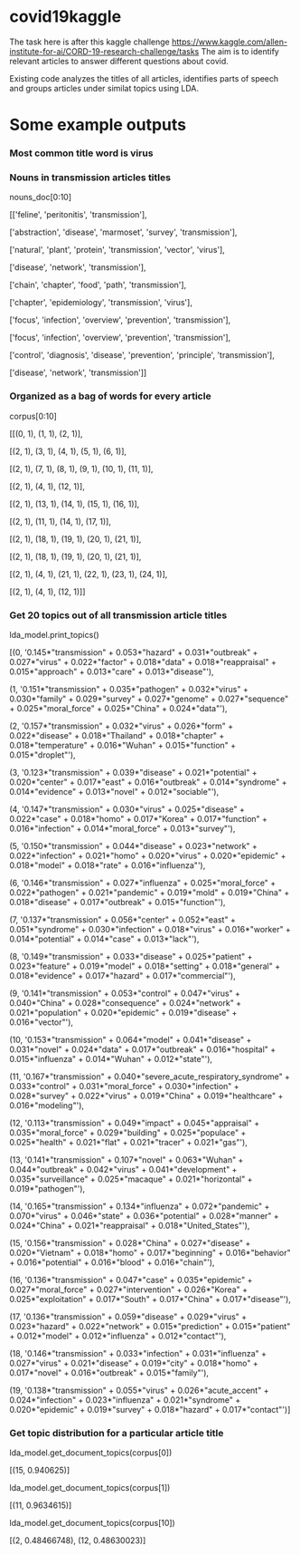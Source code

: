 # covid19kaggle
The task here is after this kaggle challenge https://www.kaggle.com/allen-institute-for-ai/CORD-19-research-challenge/tasks
The aim is to identify relevant articles to answer different questions about covid.

Existing code analyzes the titles of all articles, identifies parts of speech and groups articles under similat topics using LDA.

# Some example outputs

### Most common title word is **virus**

### Nouns in transmission articles titles
nouns_doc[0:10]

[['feline', 'peritonitis', 'transmission'],

 ['abstraction', 'disease', 'marmoset', 'survey', 'transmission'],
 
 ['natural', 'plant', 'protein', 'transmission', 'vector', 'virus'],
 
 ['disease', 'network', 'transmission'],
 
 ['chain', 'chapter', 'food', 'path', 'transmission'],
 
 ['chapter', 'epidemiology', 'transmission', 'virus'],
 
 ['focus', 'infection', 'overview', 'prevention', 'transmission'],
 
 ['focus', 'infection', 'overview', 'prevention', 'transmission'],
 
 ['control',
  'diagnosis',
  'disease',
  'prevention',
  'principle',
  'transmission'],
 
 ['disease', 'network', 'transmission']]

### Organized as a bag of words for every article
corpus[0:10]

[[(0, 1), (1, 1), (2, 1)],

[(2, 1), (3, 1), (4, 1), (5, 1), (6, 1)],

[(2, 1), (7, 1), (8, 1), (9, 1), (10, 1), (11, 1)],

[(2, 1), (4, 1), (12, 1)],

[(2, 1), (13, 1), (14, 1), (15, 1), (16, 1)],

[(2, 1), (11, 1), (14, 1), (17, 1)],

[(2, 1), (18, 1), (19, 1), (20, 1), (21, 1)],

[(2, 1), (18, 1), (19, 1), (20, 1), (21, 1)],

[(2, 1), (4, 1), (21, 1), (22, 1), (23, 1), (24, 1)],

[(2, 1), (4, 1), (12, 1)]]

### Get 20 topics out of all transmission article titles

lda_model.print_topics()

[(0,
  '0.145*"transmission" + 0.053*"hazard" + 0.031*"outbreak" + 0.027*"virus" + 0.022*"factor" + 0.018*"data" + 0.018*"reappraisal" + 0.015*"approach" + 0.013*"care" + 0.013*"disease"'),

(1,
  '0.151*"transmission" + 0.035*"pathogen" + 0.032*"virus" + 0.030*"family" + 0.029*"survey" + 0.027*"genome" + 0.027*"sequence" + 0.025*"moral_force" + 0.025*"China" + 0.024*"data"'),

(2,
  '0.157*"transmission" + 0.032*"virus" + 0.026*"form" + 0.022*"disease" + 0.018*"Thailand" + 0.018*"chapter" + 0.018*"temperature" + 0.016*"Wuhan" + 0.015*"function" + 0.015*"droplet"'),

(3,
  '0.123*"transmission" + 0.039*"disease" + 0.021*"potential" + 0.020*"center" + 0.017*"east" + 0.016*"outbreak" + 0.014*"syndrome" + 0.014*"evidence" + 0.013*"novel" + 0.012*"sociable"'),

(4,
  '0.147*"transmission" + 0.030*"virus" + 0.025*"disease" + 0.022*"case" + 0.018*"homo" + 0.017*"Korea" + 0.017*"function" + 0.016*"infection" + 0.014*"moral_force" + 0.013*"survey"'),

(5,
  '0.150*"transmission" + 0.044*"disease" + 0.023*"network" + 0.022*"infection" + 0.021*"homo" + 0.020*"virus" + 0.020*"epidemic" + 0.018*"model" + 0.018*"rate" + 0.016*"influenza"'),

(6,
  '0.146*"transmission" + 0.027*"influenza" + 0.025*"moral_force" + 0.022*"pathogen" + 0.021*"pandemic" + 0.019*"mold" + 0.019*"China" + 0.018*"disease" + 0.017*"outbreak" + 0.015*"function"'),

(7,
  '0.137*"transmission" + 0.056*"center" + 0.052*"east" + 0.051*"syndrome" + 0.030*"infection" + 0.018*"virus" + 0.016*"worker" + 0.014*"potential" + 0.014*"case" + 0.013*"lack"'),

(8,
  '0.149*"transmission" + 0.033*"disease" + 0.025*"patient" + 0.023*"feature" + 0.019*"model" + 0.018*"setting" + 0.018*"general" + 0.018*"evidence" + 0.017*"hazard" + 0.017*"commercial"'),

(9,
  '0.141*"transmission" + 0.053*"control" + 0.047*"virus" + 0.040*"China" + 0.028*"consequence" + 0.024*"network" + 0.021*"population" + 0.020*"epidemic" + 0.019*"disease" + 0.016*"vector"'),

(10,
  '0.153*"transmission" + 0.064*"model" + 0.041*"disease" + 0.031*"novel" + 0.024*"data" + 0.017*"outbreak" + 0.016*"hospital" + 0.015*"influenza" + 0.014*"Wuhan" + 0.012*"state"'),

(11,
  '0.167*"transmission" + 0.040*"severe_acute_respiratory_syndrome" + 0.033*"control" + 0.031*"moral_force" + 0.030*"infection" + 0.028*"survey" + 0.022*"virus" + 0.019*"China" + 0.019*"healthcare" + 0.016*"modeling"'),

(12,
  '0.113*"transmission" + 0.049*"impact" + 0.045*"appraisal" + 0.035*"moral_force" + 0.029*"building" + 0.025*"populace" + 0.025*"health" + 0.021*"flat" + 0.021*"tracer" + 0.021*"gas"'),

(13,
  '0.141*"transmission" + 0.107*"novel" + 0.063*"Wuhan" + 0.044*"outbreak" + 0.042*"virus" + 0.041*"development" + 0.035*"surveillance" + 0.025*"macaque" + 0.021*"horizontal" + 0.019*"pathogen"'),

(14,
  '0.165*"transmission" + 0.134*"influenza" + 0.072*"pandemic" + 0.070*"virus" + 0.046*"state" + 0.036*"potential" + 0.028*"manner" + 0.024*"China" + 0.021*"reappraisal" + 0.018*"United_States"'),

(15,
  '0.156*"transmission" + 0.028*"China" + 0.027*"disease" + 0.020*"Vietnam" + 0.018*"homo" + 0.017*"beginning" + 0.016*"behavior" + 0.016*"potential" + 0.016*"blood" + 0.016*"chain"'),

(16,
  '0.136*"transmission" + 0.047*"case" + 0.035*"epidemic" + 0.027*"moral_force" + 0.027*"intervention" + 0.026*"Korea" + 0.025*"exploitation" + 0.017*"South" + 0.017*"China" + 0.017*"disease"'),

(17,
  '0.136*"transmission" + 0.059*"disease" + 0.029*"virus" + 0.023*"hazard" + 0.022*"network" + 0.015*"prediction" + 0.015*"patient" + 0.012*"model" + 0.012*"influenza" + 0.012*"contact"'),

(18,
  '0.146*"transmission" + 0.033*"infection" + 0.031*"influenza" + 0.027*"virus" + 0.021*"disease" + 0.019*"city" + 0.018*"homo" + 0.017*"novel" + 0.016*"outbreak" + 0.015*"family"'),

(19,
  '0.138*"transmission" + 0.055*"virus" + 0.026*"acute_accent" + 0.024*"infection" + 0.023*"influenza" + 0.021*"syndrome" + 0.020*"epidemic" + 0.019*"survey" + 0.018*"hazard" + 0.017*"contact"')]

### Get topic distribution for a particular article title

lda_model.get_document_topics(corpus[0])

[(15, 0.940625)]

lda_model.get_document_topics(corpus[1])

[(11, 0.9634615)]

lda_model.get_document_topics(corpus[10])

[(2, 0.48466748), (12, 0.48630023)]
